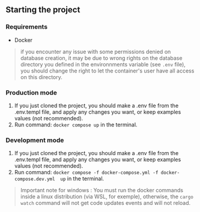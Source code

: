 ## Starting the project

### Requirements
- Docker

> if you encounter any issue with some permissions denied on database creation, it may be due to wrong rights on the database directory you defined in the environnments variable (see `.env` file), you should change the right to let the container's user have all access on this directory.

### Production mode
1. If you just cloned the project, you should make a .env file from the .env.templ file, and apply any changes you want, or keep examples values (not recommended).
2. Run command: `docker compose up` in the terminal.

### Development mode
1. If you just cloned the project, you should make a .env file from the .env.templ file, and apply any changes you want, or keep examples values (not recommended).
2. Run command: `docker compose -f docker-compose.yml -f docker-compose.dev.yml  up` in the terminal.

> Important note for windows : You must run the docker commands inside a linux distribution (via WSL, for exemple), otherwise, the `cargo watch` command will not get code updates events and will not reload.
